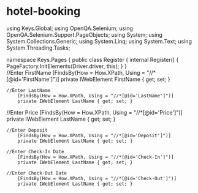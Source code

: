 # hotel-booking

using Keys.Global;
using OpenQA.Selenium;
using OpenQA.Selenium.Support.PageObjects;
using System;
using System.Collections.Generic;
using System.Linq;
using System.Text;
using System.Threading.Tasks;

namespace Keys.Pages
{
    public class Register
    {
        internal Register()
        {
            PageFactory.InitElements(Driver.driver, this);
        }
   }    
             //Enter FirstName
        [FindsBy(How = How.XPath, Using = "//*[@id='FirstName']")]
        private IWebElement FirstName { get; set; }
       
    //Enter LastName
        [FindsBy(How = How.XPath, Using = "//*[@id='LastName']")]
        private IWebElement LastName { get; set; }
    
   //Enter Price
        [FindsBy(How = How.XPath, Using = "//*[@id='Price']")]
        private IWebElement LastName { get; set; }
    
    //Enter Deposit
        [FindsBy(How = How.XPath, Using = "//*[@id='Deposit']")]
        private IWebElement LastName { get; set; }
    
    //Enter Check-In Date
        [FindsBy(How = How.XPath, Using = "//*[@id='Check-In']")]
        private IWebElement LastName { get; set; }
        
    //Enter Check-Out Date
        [FindsBy(How = How.XPath, Using = "//*[@id='Check-Out']")]
        private IWebElement LastName { get; set; }
    
    
        
